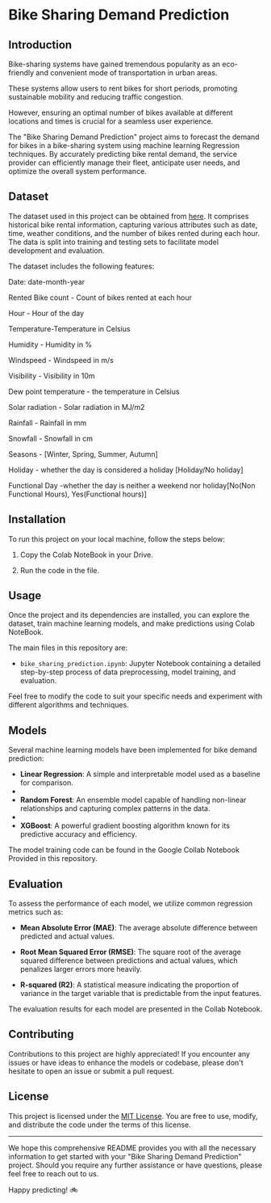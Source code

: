 # Bike Sharing Demand Prediction


## Introduction

Bike-sharing systems have gained tremendous popularity as an eco-friendly and convenient mode of transportation in urban areas. 

These systems allow users to rent bikes for short periods, promoting sustainable mobility and reducing traffic congestion. 

However, ensuring an optimal number of bikes available at different locations and times is crucial for a seamless user experience.

The "Bike Sharing Demand Prediction" project aims to forecast the demand for bikes in a bike-sharing system using machine learning Regression techniques. By accurately predicting bike rental demand, the service provider can efficiently manage their fleet, anticipate user needs, and optimize the overall system performance.

## Dataset

The dataset used in this project can be obtained from [here](https://drive.google.com/file/d/1dZ7p614gC_iwxHwcj-1N0Lc155AGMTJS/view?usp=sharing). It comprises historical bike rental information, capturing various attributes such as date, time, weather conditions, and the number of bikes rented during each hour. The data is split into training and testing sets to facilitate model development and evaluation.

The dataset includes the following features:

Date: date-month-year

Rented Bike count - Count of bikes rented at each hour

Hour - Hour of the day

Temperature-Temperature in Celsius

Humidity - Humidity in %

Windspeed - Windspeed in m/s

Visibility - Visibility in 10m

Dew point temperature - the temperature in Celsius

Solar radiation - Solar radiation in MJ/m2

Rainfall - Rainfall in mm

Snowfall - Snowfall in cm

Seasons - [Winter, Spring, Summer, Autumn]

Holiday - whether the day is considered a holiday [Holiday/No holiday]

Functional Day -whether the day is neither a weekend nor holiday[No(Non Functional Hours), Yes(Functional hours)]

## Installation

To run this project on your local machine, follow the steps below:

1. Copy the Colab NoteBook in your Drive.

2. Run the code in the file.


## Usage

Once the project and its dependencies are installed, you can explore the dataset, train machine learning models, and make predictions using Colab NoteBook.

The main files in this repository are:

- `bike_sharing_prediction.ipynb`: Jupyter Notebook containing a detailed step-by-step process of data preprocessing, model training, and evaluation.



Feel free to modify the code to suit your specific needs and experiment with different algorithms and techniques.

## Models

Several machine learning models have been implemented for bike demand prediction:

- **Linear Regression**: A simple and interpretable model used as a baseline for comparison.
- 
- **Random Forest**: An ensemble model capable of handling non-linear relationships and capturing complex patterns in the data.
- 
- **XGBoost**: A powerful gradient boosting algorithm known for its predictive accuracy and efficiency.

The model training code can be found in the Google Collab Notebook Provided in this repository.

## Evaluation

To assess the performance of each model, we utilize common regression metrics such as:

- **Mean Absolute Error (MAE)**: The average absolute difference between predicted and actual values.
  
- **Root Mean Squared Error (RMSE)**: The square root of the average squared difference between predictions and actual values, which penalizes larger errors more heavily.
  
- **R-squared (R2)**: A statistical measure indicating the proportion of variance in the target variable that is predictable from the input features.

The evaluation results for each model are presented in the Collab Notebook.

## Contributing

Contributions to this project are highly appreciated! If you encounter any issues or have ideas to enhance the models or codebase, please don't hesitate to open an issue or submit a pull request.

## License

This project is licensed under the [MIT License](https://opensource.org/licenses/MIT). You are free to use, modify, and distribute the code under the terms of this license.

---

We hope this comprehensive README provides you with all the necessary information to get started with your "Bike Sharing Demand Prediction" project. Should you require any further assistance or have questions, please feel free to reach out to us.

Happy predicting! :bike:
